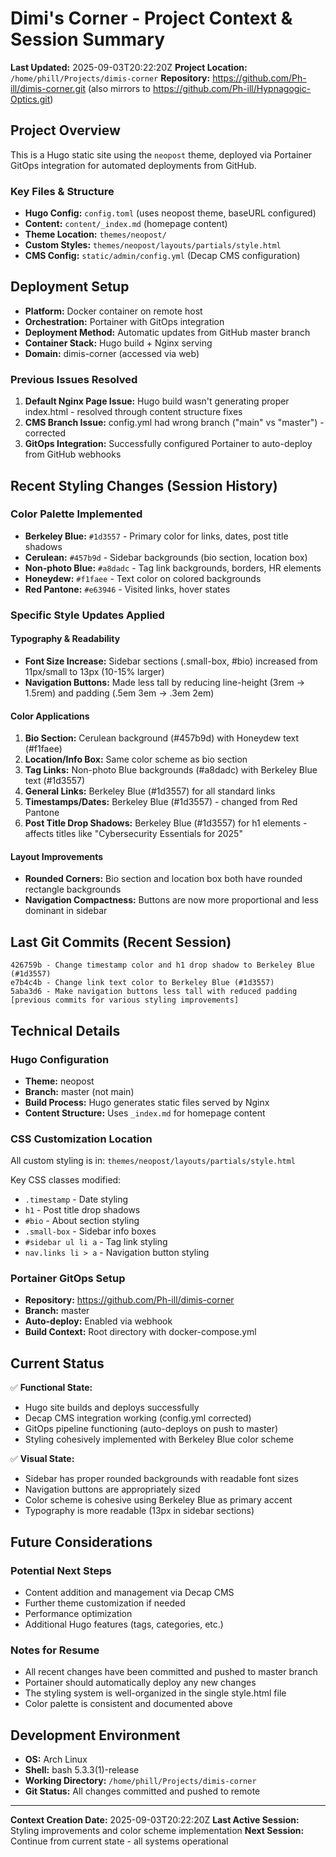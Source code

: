 # Dimi's Corner - Project Context & Session Summary

**Last Updated:** 2025-09-03T20:22:20Z
**Project Location:** `/home/phill/Projects/dimis-corner`
**Repository:** https://github.com/Ph-ill/dimis-corner.git (also mirrors to https://github.com/Ph-ill/Hypnagogic-Optics.git)

## Project Overview

This is a Hugo static site using the `neopost` theme, deployed via Portainer GitOps integration for automated deployments from GitHub.

### Key Files & Structure
- **Hugo Config:** `config.toml` (uses neopost theme, baseURL configured)
- **Content:** `content/_index.md` (homepage content)
- **Theme Location:** `themes/neopost/`
- **Custom Styles:** `themes/neopost/layouts/partials/style.html`
- **CMS Config:** `static/admin/config.yml` (Decap CMS configuration)

## Deployment Setup

- **Platform:** Docker container on remote host
- **Orchestration:** Portainer with GitOps integration
- **Deployment Method:** Automatic updates from GitHub master branch
- **Container Stack:** Hugo build + Nginx serving
- **Domain:** dimis-corner (accessed via web)

### Previous Issues Resolved
1. **Default Nginx Page Issue:** Hugo build wasn't generating proper index.html - resolved through content structure fixes
2. **CMS Branch Issue:** config.yml had wrong branch ("main" vs "master") - corrected
3. **GitOps Integration:** Successfully configured Portainer to auto-deploy from GitHub webhooks

## Recent Styling Changes (Session History)

### Color Palette Implemented
- **Berkeley Blue:** `#1d3557` - Primary color for links, dates, post title shadows
- **Cerulean:** `#457b9d` - Sidebar backgrounds (bio section, location box)
- **Non-photo Blue:** `#a8dadc` - Tag link backgrounds, borders, HR elements
- **Honeydew:** `#f1faee` - Text color on colored backgrounds
- **Red Pantone:** `#e63946` - Visited links, hover states

### Specific Style Updates Applied

#### Typography & Readability
- **Font Size Increase:** Sidebar sections (.small-box, #bio) increased from 11px/small to 13px (10-15% larger)
- **Navigation Buttons:** Made less tall by reducing line-height (3rem → 1.5rem) and padding (.5em 3em → .3em 2em)

#### Color Applications
1. **Bio Section:** Cerulean background (#457b9d) with Honeydew text (#f1faee)
2. **Location/Info Box:** Same color scheme as bio section
3. **Tag Links:** Non-photo Blue backgrounds (#a8dadc) with Berkeley Blue text (#1d3557)
4. **General Links:** Berkeley Blue (#1d3557) for all standard links
5. **Timestamps/Dates:** Berkeley Blue (#1d3557) - changed from Red Pantone
6. **Post Title Drop Shadows:** Berkeley Blue (#1d3557) for h1 elements - affects titles like "Cybersecurity Essentials for 2025"

#### Layout Improvements
- **Rounded Corners:** Bio section and location box both have rounded rectangle backgrounds
- **Navigation Compactness:** Buttons are now more proportional and less dominant in sidebar

## Last Git Commits (Recent Session)
```
426759b - Change timestamp color and h1 drop shadow to Berkeley Blue (#1d3557)
e7b4c4b - Change link text color to Berkeley Blue (#1d3557)
5aba3d6 - Make navigation buttons less tall with reduced padding
[previous commits for various styling improvements]
```

## Technical Details

### Hugo Configuration
- **Theme:** neopost
- **Branch:** master (not main)
- **Build Process:** Hugo generates static files served by Nginx
- **Content Structure:** Uses `_index.md` for homepage content

### CSS Customization Location
All custom styling is in: `themes/neopost/layouts/partials/style.html`

Key CSS classes modified:
- `.timestamp` - Date styling
- `h1` - Post title drop shadows
- `#bio` - About section styling
- `.small-box` - Sidebar info boxes
- `#sidebar ul li a` - Tag link styling
- `nav.links li > a` - Navigation button styling

### Portainer GitOps Setup
- **Repository:** https://github.com/Ph-ill/dimis-corner
- **Branch:** master
- **Auto-deploy:** Enabled via webhook
- **Build Context:** Root directory with docker-compose.yml

## Current Status

✅ **Functional State:**
- Hugo site builds and deploys successfully
- Decap CMS integration working (config.yml corrected)
- GitOps pipeline functioning (auto-deploys on push to master)
- Styling cohesively implemented with Berkeley Blue color scheme

✅ **Visual State:**
- Sidebar has proper rounded backgrounds with readable font sizes
- Navigation buttons are appropriately sized
- Color scheme is cohesive using Berkeley Blue as primary accent
- Typography is more readable (13px in sidebar sections)

## Future Considerations

### Potential Next Steps
- Content addition and management via Decap CMS
- Further theme customization if needed
- Performance optimization
- Additional Hugo features (tags, categories, etc.)

### Notes for Resume
- All recent changes have been committed and pushed to master branch
- Portainer should automatically deploy any new changes
- The styling system is well-organized in the single style.html file
- Color palette is consistent and documented above

## Development Environment
- **OS:** Arch Linux
- **Shell:** bash 5.3.3(1)-release
- **Working Directory:** `/home/phill/Projects/dimis-corner`
- **Git Status:** All changes committed and pushed to remote

---

**Context Creation Date:** 2025-09-03T20:22:20Z
**Last Active Session:** Styling improvements and color scheme implementation
**Next Session:** Continue from current state - all systems operational
